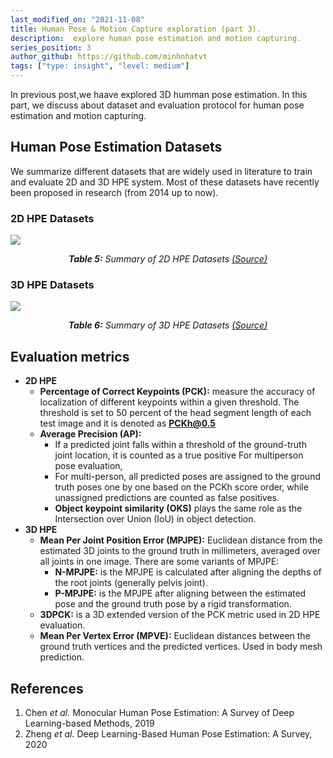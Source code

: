 ```yaml
---
last_modified_on: "2021-11-08"
title: Human Pose & Motion Capture exploration (part 3).
description:  explore human pose estimation and motion capturing. 
series_position: 3
author_github: https://github.com/minhnhatvt
tags: ["type: insight", "level: medium"]
---
```



In previous post,we haave explored 3D humman pose estimation. In this part, we discuss about dataset and evaluation protocol for human pose estimation and motion capturing.


## Human Pose Estimation Datasets
We summarize different datasets that are widely used in literature to train and evaluate 2D and 3D HPE system. Most of these datasets have recently been proposed in research (from 2014 up to now).

### 2D HPE Datasets

![](https://i.imgur.com/r4DRDDl.png)*<center>**Table 5:** Summary of 2D HPE Datasets [(Source)](https://arxiv.org/abs/2006.01423)</center>*


### 3D HPE Datasets

![](https://i.imgur.com/aMi1CpS.png)*<center>**Table 6:** Summary of 3D HPE Datasets [(Source)](https://arxiv.org/abs/2006.01423)</center>*


## Evaluation metrics
* **2D HPE**
    * **Percentage of Correct Keypoints (PCK):** measure the accuracy of localization of different keypoints within a given threshold. The threshold is set to 50 percent of the head segment length of each test image and it is denoted as **PCKh@0.5**
    * **Average Precision (AP):**
        * If a predicted joint falls within a threshold of the ground-truth joint location, it is counted as a true positive For multiperson pose evaluation, 
        * For multi-person, all predicted poses are assigned to the ground truth poses one by one based on the PCKh score order, while unassigned predictions are counted as false positives.
        * **Object keypoint similarity (OKS)** plays the same role as the Intersection over Union (IoU) in object detection.
* **3D HPE**
    * **Mean Per Joint Position Error (MPJPE):** Euclidean distance from the estimated 3D joints to the ground truth in millimeters, averaged over all joints in one image. There are some variants of MPJPE:
        * **N-MPJPE:** is the MPJPE is calculated after aligning the depths of the root joints (generally pelvis joint).
        * **P-MPJPE:** is the MPJPE after aligning between the estimated pose and the ground truth pose by a rigid transformation.
    * **3DPCK:** is a 3D extended version of the PCK metric used in 2D HPE evaluation.
    * **Mean Per Vertex Error (MPVE):** Euclidean distances between the ground truth vertices and the predicted vertices. Used in body mesh prediction.

## References
1. Chen *et al.* Monocular Human Pose Estimation: A Survey of Deep Learning-based Methods, 2019
2. Zheng *et al.* Deep Learning-Based Human Pose Estimation: A Survey, 2020